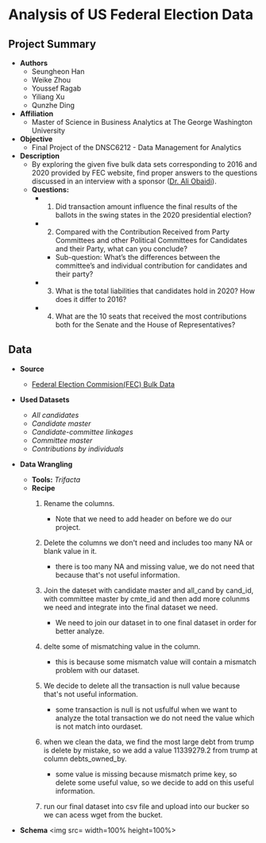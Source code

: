 # Analysis of US Federal Election Data

## Project Summary
   * **Authors**
     - Seungheon Han
     - Weike Zhou
     - Youssef Ragab
     - Yiliang Xu
     - Qunzhe Ding
   * **Affiliation**
     - Master of Science in Business Analytics at The George Washington University
   * **Objective**
     - Final Project of the DNSC6212 - Data Management for Analytics
   * **Description**
     - By exploring the given five bulk data sets corresponding to 2016 and 2020 provided by FEC website, find proper answers to the questions discussed in an interview with a sponsor ([Dr. Ali Obaidi](https://www.coursicle.com/gwu/professors/Ali+Obaidi/)).
     - **Questions:**
       - 1. Did transaction amount influence the final results of the ballots in the swing states in the 2020 presidential election? 
       - 2. Compared with the Contribution Received from Party Committees and other Political Committees for Candidates and their Party, what can you conclude?
         - Sub-question: What’s the differences between the committee’s and individual contribution for candidates and their party?
       - 3. What is the total liabilities that candidates hold in 2020? How does it differ to 2016?
       - 4. What are the 10 seats that received the most contributions both for the Senate and the House of Representatives?

## Data 
   * **Source**
     - [Federal Election Commision(FEC) Bulk Data](https://www.fec.gov/data/browse-data/?tab=bulk-data)
   
   * **Used Datasets**
     - *All candidates*
     - *Candidate master*
     - *Candidate-committee linkages*
     - *Committee master*
     - *Contributions by individuals*
     
   * **Data Wrangling**
     - **Tools:** *Trifacta*
     - **Recipe**
       1. Rename the columns.
          - Note that we need to add header on before we do our project.

       2. Delete the columns we don't need and includes too many NA or blank value in it.
          - there is too many NA and missing value, we do not need that because that's not useful information.

       3. Join the dateset with candidate master and all_cand by cand_id, with committee master by cmte_id and then add more colunms we need and integrate into the final dataset we need.
          - We need to join our dataset in to one final dataset in order for better analyze.

       4. delte some of mismatching value in the column.
          - this is because some mismatch value will contain a mismatch problem with our dataset.

       5. We decide to delete all the transaction is null value because that's not useful information.
          - some transaction is null is not usfulful when we want to analyze the total transaction we do not need the value which is not match into ourdaset.

       6. when we clean the data, we find the most large debt from trump is delete by mistake, so we add a value 11339279.2 from trump at column debts_owned_by.
          - some value is missing because mismatch prime key, so delete some useful value, so we decide to add on this useful information.

       7. run our final dataset into csv file and upload into our bucker so we can acess wget from the bucket.
  
  * **Schema**
  <img src= width=100% height=100%>
